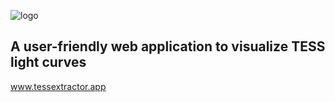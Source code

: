 ![logo](https://user-images.githubusercontent.com/15573863/184281897-1da048fb-4627-4c02-b25f-3ad6c2841df1.png)

## A user-friendly web application to visualize TESS light curves

www.tessextractor.app
